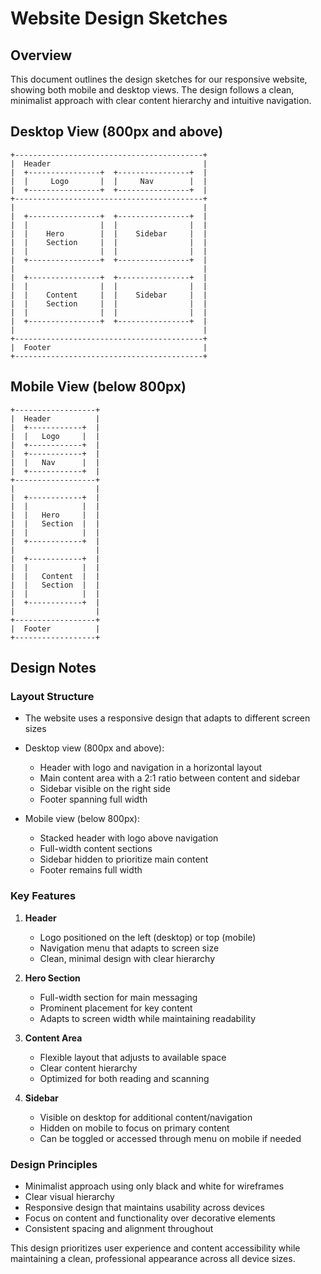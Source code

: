 # Website Design Sketches

## Overview
This document outlines the design sketches for our responsive website, showing both mobile and desktop views. The design follows a clean, minimalist approach with clear content hierarchy and intuitive navigation.

## Desktop View (800px and above)
```
+------------------------------------------+
|  Header                                  |
|  +----------------+  +----------------+  |
|  |     Logo       |  |     Nav        |  |
|  +----------------+  +----------------+  |
+------------------------------------------+
|                                          |
|  +----------------+  +----------------+  |
|  |                |  |                |  |
|  |    Hero        |  |    Sidebar     |  |
|  |    Section     |  |                |  |
|  |                |  |                |  |
|  +----------------+  +----------------+  |
|                                          |
|  +----------------+  +----------------+  |
|  |                |  |                |  |
|  |    Content     |  |    Sidebar     |  |
|  |    Section     |  |                |  |
|  |                |  |                |  |
|  +----------------+  +----------------+  |
|                                          |
+------------------------------------------+
|  Footer                                  |
+------------------------------------------+
```

## Mobile View (below 800px)
```
+------------------+
|  Header          |
|  +------------+  |
|  |   Logo     |  |
|  +------------+  |
|  +------------+  |
|  |   Nav      |  |
|  +------------+  |
+------------------+
|                  |
|  +------------+  |
|  |            |  |
|  |   Hero     |  |
|  |   Section  |  |
|  |            |  |
|  +------------+  |
|                  |
|  +------------+  |
|  |            |  |
|  |   Content  |  |
|  |   Section  |  |
|  |            |  |
|  +------------+  |
|                  |
+------------------+
|  Footer          |
+------------------+
```

## Design Notes

### Layout Structure
- The website uses a responsive design that adapts to different screen sizes
- Desktop view (800px and above):
  - Header with logo and navigation in a horizontal layout
  - Main content area with a 2:1 ratio between content and sidebar
  - Sidebar visible on the right side
  - Footer spanning full width

- Mobile view (below 800px):
  - Stacked header with logo above navigation
  - Full-width content sections
  - Sidebar hidden to prioritize main content
  - Footer remains full width

### Key Features
1. **Header**
   - Logo positioned on the left (desktop) or top (mobile)
   - Navigation menu that adapts to screen size
   - Clean, minimal design with clear hierarchy

2. **Hero Section**
   - Full-width section for main messaging
   - Prominent placement for key content
   - Adapts to screen width while maintaining readability

3. **Content Area**
   - Flexible layout that adjusts to available space
   - Clear content hierarchy
   - Optimized for both reading and scanning

4. **Sidebar**
   - Visible on desktop for additional content/navigation
   - Hidden on mobile to focus on primary content
   - Can be toggled or accessed through menu on mobile if needed

### Design Principles
- Minimalist approach using only black and white for wireframes
- Clear visual hierarchy
- Responsive design that maintains usability across devices
- Focus on content and functionality over decorative elements
- Consistent spacing and alignment throughout

This design prioritizes user experience and content accessibility while maintaining a clean, professional appearance across all device sizes. 